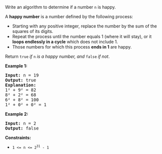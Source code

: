 Write an algorithm to determine if a number `n` is happy.

A **happy number** is a number defined by the following process:

- Starting with any positive integer, replace the number by the sum of the squares of its digits.
- Repeat the process until the number equals 1 (where it will stay), or it **loops endlessly in a cycle** which does not include 1.
- Those numbers for which this process **ends in 1** are happy.

Return `true` *if* `n` *is a happy number, and* `false` *if not*.

**Example 1:**
<pre>
<strong>Input:</strong> n = 19  
<strong>Output:</strong> true
<strong>Explanation:</strong>
1² + 9² = 82
8² + 2² = 68
6² + 8² = 100
1² + 0² + 0² = 1
</pre>

**Example 2:**
<pre>
<strong>Input:</strong> n = 2
<strong>Output:</strong> false
</pre>

**Constraints:**
- <code>1 <= n <= 2<sup>31</sup> - 1</code>
